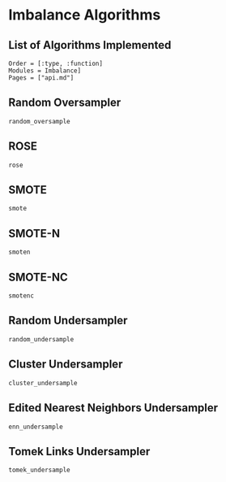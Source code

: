 # Imbalance Algorithms

## List of Algorithms Implemented

```@index
Order = [:type, :function]
Modules = Imbalance]
Pages = ["api.md"]
```

## Random Oversampler

```@docs
random_oversample
```

## ROSE

```@docs
rose
```

## SMOTE

```@docs
smote
```

## SMOTE-N

```@docs
smoten
```

## SMOTE-NC
    
```@docs
smotenc
```

## Random Undersampler
    
```@docs
random_undersample
```

## Cluster Undersampler
    
```@docs
cluster_undersample
```

## Edited Nearest Neighbors Undersampler
    
```@docs
enn_undersample
```

## Tomek Links Undersampler
    
```@docs
tomek_undersample
```